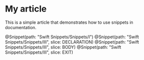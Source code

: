 # My article

This is a simple article that demonstrates how to use snippets in documentation.

@Snippet(path: "Swift Snippets/Snippets/I")
@Snippet(path: "Swift Snippets/Snippets/III", slice: DECLARATION)
@Snippet(path: "Swift Snippets/Snippets/III", slice: BODY)
@Snippet(path: "Swift Snippets/Snippets/III", slice: EXIT)

